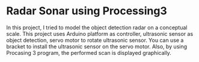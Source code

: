 # Radar Sonar using Processing3

In this project, I tried to model the object detection radar on a conceptual scale.
This project uses Arduino platform as controller,
ultrasonic sensor as object detection, servo motor to rotate ultrasonic sensor. You can use a bracket to install the ultrasonic sensor on the servo motor.
Also, by using Procasing 3 program, the performed scan is displayed graphically.
